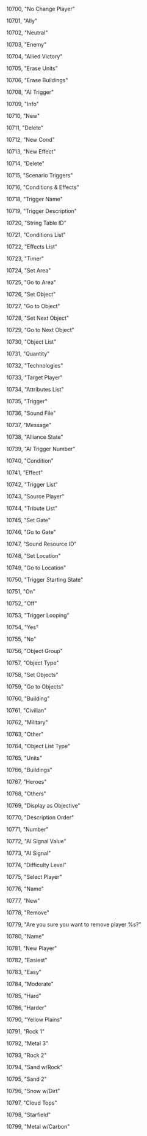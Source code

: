 ﻿10700, "No Change Player"

10701, "Ally"

10702, "Neutral"

10703, "Enemy"

10704, "Allied Victory"

10705, "Erase Units"

10706, "Erase Buildings"

10708, "AI Trigger"

10709, "Info"

10710, "New"

10711, "Delete"

10712, "New Cond"

10713, "New Effect"

10714, "Delete"

10715, "Scenario Triggers"

10716, "Conditions & Effects"

10718, "Trigger Name"

10719, "Trigger Description"

10720, "String Table ID"

10721, "Conditions List"

10722, "Effects List"

10723, "Timer"

10724, "Set Area"

10725, "Go to Area"

10726, "Set Object"

10727, "Go to Object"

10728, "Set Next Object"

10729, "Go to Next Object"

10730, "Object List"

10731, "Quantity"

10732, "Technologies"

10733, "Target Player"

10734, "Attributes List"

10735, "Trigger"

10736, "Sound File"

10737, "Message"

10738, "Alliance State"

10739, "AI Trigger Number"

10740, "Condition"

10741, "Effect"

10742, "Trigger List"

10743, "Source Player"

10744, "Tribute List"

10745, "Set Gate"

10746, "Go to Gate"

10747, "Sound Resource ID"

10748, "Set Location"

10749, "Go to Location"

10750, "Trigger Starting State"

10751, "On"

10752, "Off"

10753, "Trigger Looping"

10754, "Yes"

10755, "No"

10756, "Object Group"

10757, "Object Type"

10758, "Set Objects"

10759, "Go to Objects"

10760, "Building"

10761, "Civilian"

10762, "Military"

10763, "Other"

10764, "Object List Type"

10765, "Units"

10766, "Buildings"

10767, "Heroes"

10768, "Others"

10769, "Display as Objective"

10770, "Description Order"

10771, "Number"

10772, "AI Signal Value"

10773, "AI Signal"

10774, "Difficulty Level"

10775, "Select Player"

10776, "Name"

10777, "New"

10778, "Remove"

10779, "Are you sure you want to remove player %s?"

10780, "Name"

10781, "New Player"

10782, "Easiest"

10783, "Easy"

10784, "Moderate"

10785, "Hard"

10786, "Harder"

10790, "Yellow Plains"

10791, "Rock 1"

10792, "Metal 3"

10793, "Rock 2"

10794, "Sand w/Rock"

10795, "Sand 2"

10796, "Snow w/Dirt"

10797, "Cloud Tops"

10798, "Starfield"

10799, "Metal w/Carbon"

